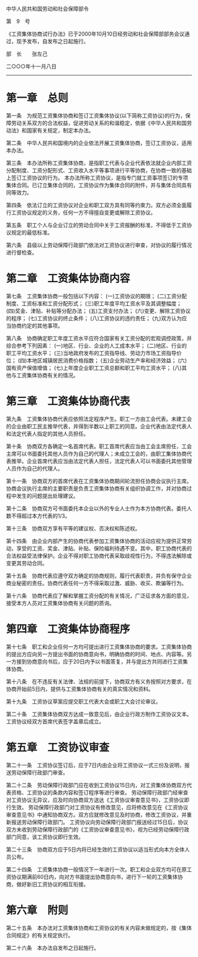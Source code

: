 中华人民共和国劳动和社会保障部令

第　9　号

《工资集体协商试行办法》已于2000年10月10日经劳动和社会保障部部务会议通过，现予发布，自发布之日起施行。

部　长　　张左己　　　　　　　

二○○○年十一月八日
___
# 第一章　总则
第一条　为规范工资集体协商和签订工资集体协议(以下简称工资协议)的行为，保障劳动关系双方的合法权益，促进劳动关系的和谐稳定，依据《中华人民共和国劳动法》和国家有关规定，制定本办法。

第二条　中华人民共和国境内的企业依法开展工资集体协商，签订工资协议，适用本办法。

第三条　本办法所称工资集体协商，是指职工代表与企业代表依法就企业内部工资分配制度、工资分配形式、工资收入水平等事项进行平等协商，在协商一致的基础上签订工资协议的行为。
本办法所称工资协议，是指专门就工资事项签订的专项集体合同。已订立集体合同的，工资协议作为集体合同的附件，并与集体合同具有同等效力。

第四条　依法订立的工资协议对企业和职工双方具有同等约束力。双方必须全面履行工资协议规定的义务，任何一方不得擅自变更或解除工资协议。

第五条　职工个人与企业订立的劳动合同中关于工资报酬的标准，不得低于工资协议规定的最低标准。

第六条　县级以上劳动保障行政部门依法对工资协议进行审查，对协议的履行情况进行督检查。
# 第二章　工资集体协商内容
第七条　工资集体协商一般包括以下内容：
(一)工资协议的期限；
(二)工资分配制度、工资标准和工资分配形式；
(三)职工年度平均工资水平及其调整幅度；
(四)奖金、津贴、补贴等分配办法；
(五)工资支付办法；
(六)变更、解除工资协议的程序；
(七)工资协议的终止条件；
(八)工资协议的违约责任；
(九)双方认为应当协商约定的其他事项。

第八条　协商确定职工年度工资水平应符合国家有关工资分配的宏观调控政策，并综合参考下列因素：
(一)地区、行业、企业的人工成本水平；
(二)地区、行业的职工平均工资水平；
(三)当地政府发布的工资指导线、劳动力市场工资指导价位；
(四)本地区城镇居民消费价格指数；
(五)企业劳动生产率和经济效益；
(六)国有资产保值增值；
(七)上年度企业职工工资总额和职工平均工资水平；
(八)其他与工资集体协商有关的情况。
# 第三章　工资集体协商代表
第九条　工资集体协商代表应依照法定程序产生。职工一方由工会代表。未建工会的企业由职工民主推举代表，并得到半数以上职工的同意。企业代表由法定代表人和法定代表人指定的其他人员担任。

第十条　协商双方各确定一名首席代表。职工首席代表应当由工会主席担任，工会主席可以书面委托其他人员作为自己的代理人；未成立工会的，由职工集体协商代表推举。企业首席代表应当由法定代表人担任，法定代表人可以书面委托其他管理人员作为自己的代理人。

第十一条　协商双方的首席代表在工资集体协商期间轮流担任协商会议执行主席。协商会议执行主席的主要职责是负责工资集体协商有关组织协调工作，并对协商过程中发生的问题提出处理建议。

第十二条　协商双方可书面委托本企业以外的专业人士作为本方协商代表。委托人数不得超过本方代表的1/3。

第十三条　协商双方享有平等的建议权、否决权和陈述权。

第十四条　由企业内部产生的协商代表参加工资集体协商的活动应视为提供正常劳动，享受的工资、奖金、津贴、补贴、保险福利待遇不变。其中，职工协商代表的合法权益受法律保护。企业不得对职工协商代表采取歧视性行为，不得违法解除或变更其劳动合同。

第十五条　协商代表应遵守双方确定的协商规则，履行代表职责，并负有保守企业商业秘密的责任。协商代表任何一方不得采取过激、威胁、收买、欺骗等行为。

第十六条　协商代表应了解和掌握工资分配的有关情况，广泛征求各方面的意见，接受本方人员对工资集体协商有关问题的质询。
# 第四章　工资集体协商程序
第十七条　职工和企业任何一方均可提出进行工资集体协商的要求。工资集体协商的提出方应向另一方提出书面的协商意向书，明确协商的时间、地点、内容等。另一方接到协商意向书后，应于20日内予以书面答复，并与提出方共同进行工资集体协商。

第十八条　在不违反有关法律、法规的前提下，协商双方有义务按照对方要求，在协商开始前5日内，提供与工资集体协商有关的真实情况和资料。

第十九条　工资协议草案应提交职工代表大会或职工大会讨论审议。

第二十条　工资集体协商双方达成一致意见后，由企业行政方制作工资协议文本。工资协议经双方首席代表签字盖章后成立。
# 第五章　工资协议审查
第二十一条　工资协议签订后，应于7日内由企业将工资协议一式三份及说明，报送劳动保障行政部门审查。

第二十二条　劳动保障行政部门应在收到工资协议15日内，对工资集体协商双方代表资格、工资协议的条款内容和签订程序等进行审查。
劳动保障行政部门经审查对工资协议无异议，应及时向协商双方送达《工资协议审查意见书》，工资协议即行生效。
劳动保障行政部门对工资协议有修改意见，应将修改意见在《工资协议审查意见书》中通知协商双方。双方应就修改意见及时协商，修改工资协议，并重新报送劳动保障行政部门。
工资协议向劳动保障行政部门报送经过15日后，协议双方未收到劳动保障行政部门的《工资协议审查意见书》，视为已经劳动保障行政部门同意，该工资协议即行生效。

第二十三条　协商双方应于5日内将已经生效的工资协议以适当形式向本方全体人员公布。

第二十四条　工资集体协商一般情况下一年进行一次。职工和企业双方均可在原工资协议期满前60日内，向对方书面提出协商意向书，进行下一轮的工资集体协商，做好新旧工资协议的相互衔接。
# 第六章　附则
第二十五条　本办法对工资集体协商和工资协议的有关内容未做规定的，按《集体合同规定》的有关规定执行。

第二十六条　本办法自发布之日起施行。